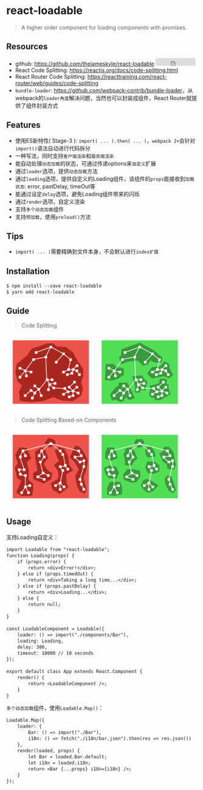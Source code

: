 # react-loadable

> A higher order component for loading components with promises.

## Resources

* github: <https://github.com/thejameskyle/react-loadable> <iframe src="http://258i.com/gbtn.html?user=thejameskyle&repo=react-loadable&type=star&count=true" frameborder="0" scrolling="0" width="105px" height="20px"></iframe> 
* React Code Splitting: <https://reactjs.org/docs/code-splitting.html>
* React Router Code Splitting: <https://reacttraining.com/react-router/web/guides/code-splitting>
* `bundle-loader`: <https://github.com/webpack-contrib/bundle-loader>，从webpack的`loader角度`解决问题，当然也可以封装成组件，React Router就提供了组件封装方式


## Features

* 使用ES新特性( Stage-3 ): `import( ... ).then( ... )`，`webpack 2+`会针对`import()`语法自动进行代码拆分
* 一种写法，同时支持`客户端渲染`和`服务端渲染`
* 能自动处理`动态加载`的状态，可通过传递options来`自定义`扩展
* 通过`loader`选项，提供`动态加载`方法
* 通过`loading`选项，提供自定义的Loading组件，该组件的`props`能接收到`加载状态`: error, pastDelay, timeOut等
* 能通过设定`delay`选项，避免Loading组件带来的闪烁
* 通过`render`选项，自定义渲染
* 支持`多个动态加载`组件
* 支持`预加载`，使用`preload()`方法


## Tips

* `import( ... )`需要精确到文件本身，不会默认进行`index扩展`



## Installation

    $ npm install --save react-loadable
    $ yarn add react-loadable

## Guide

> Code Splitting

 <img src="./img/code-splitting-180124.png" style="max-height: 200px;">

> Code Splitting Based-on Components

 <img src="./img/code-splitting-based-on-components-180124.png" style="max-height: 200px;">


## Usage

支持Loading自定义：

    import Loadable from "react-loadable";
    function Loading(props) {
        if (props.error) {
            return <div>Error!</div>;
        } else if (props.timedOut) {
            return <div>Taking a long time...</div>;
        } else if (props.pastDelay) {
            return <div>Loading...</div>;
        } else {
            return null;
        }
    }

    const LoadableComponent = Loadable({
        loader: () => import("./components/Bar"),
        loading: Loading,
        delay: 300,
        timeout: 10000 // 10 seconds
    });

    export default class App extends React.Component {
        render() {
            return <LoadableComponent />;
        }
    }


`多个动态加载`组件，使用`Loadable.Map()`：

    Loadable.Map({
        loader: {
            Bar: () => import("./Bar"),
            i18n: () => fetch("./i18n/bar.json").then(res => res.json())
        },
        render(loaded, props) {
            let Bar = loaded.Bar.default;
            let i18n = loaded.i18n;
            return <Bar {...props} i18n={i18n} />;
        }
    });





